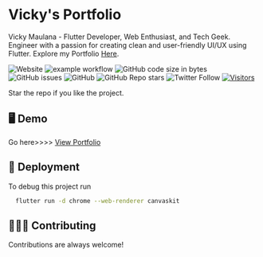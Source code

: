 # Vicky's Portfolio

<!-- ![Vicky Portfolio Banner](images/vickyIndex.jpg) -->

Vicky Maulana - Flutter Developer, Web Enthusiast, and Tech Geek. Engineer with a passion for creating clean and user-friendly UI/UX using Flutter.
Explore my Portfolio [Here](https://electyrion.github.io).

![Website](https://img.shields.io/website?down_message=offline&up_message=online&url=https%3A%2F%2Felectyrion.github.io)
![example workflow](https://github.com/electyrion/hello-world/actions/workflows/web.yml/badge.svg)
![GitHub code size in bytes](https://img.shields.io/github/languages/code-size/electyrion/hello-world)
![GitHub issues](https://img.shields.io/github/issues/electyrion/hello-world)
![GitHub](https://img.shields.io/github/license/electyrion/hello-world)
![GitHub Repo stars](https://img.shields.io/github/stars/electyrion/electyrion.github.io?style=social)
![Twitter Follow](https://img.shields.io/twitter/follow/electyrion?style=social)
[![Visitors](https://api.visitorbadge.io/api/combined?path=https%3A%2F%2Fgithub.com%2Felectyrion%2Felectyrion.github.io&label=Visitors&countColor=%23263759&style=flat)](https://visitorbadge.io/status?path=https%3A%2F%2Fgithub.com%2Felectyrion%2Felectyrion.github.io)

Star the repo if you like the project.

## 🖥️ Demo

Go here>>>> [View Portfolio](https://electyrion.github.io)

## 🚀 Deployment

To debug this project run

```bash
  flutter run -d chrome --web-renderer canvaskit
```

## 👩🏻‍💻 Contributing

Contributions are always welcome!
